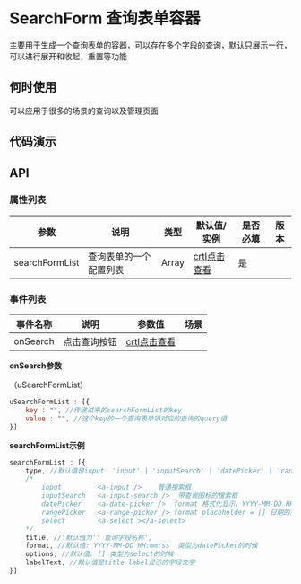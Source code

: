 # SearchForm 查询表单容器

主要用于生成一个查询表单的容器，可以存在多个字段的查询，默认只展示一行，可以进行展开和收起，重置等功能



## 何时使用

可以应用于很多的场景的查询以及管理页面





## 代码演示





## API

### 属性列表

| 参数           | 说明                   | 类型  | 默认值/实例                     | 是否必填 | 版本 |
| -------------- | ---------------------- | ----- | ------------------------------- | -------- | ---- |
| searchFormList | 查询表单的一个配置列表 | Array | [crtl点击查看](#searchFormList) | 是       |      |





### 事件列表

| 事件名称 | 说明         | 参数值                          | 场景 |
| -------- | ------------ | ------------------------------- | ---- |
| onSearch | 点击查询按钮 | [crtl点击查看](#onSearchParams) |      |









<span id = "onSearchParams">**onSearch参数**</span>

（uSearchFormList）

```js
uSearchFormList : [{
    key : "", //传递过来的searchFormList的key
    value : "", //这个key的一个查询表单项对应的查询的query值
}]
```





<span id = "searchFormList">**searchFormList示例**</span>

```js
searchFormList : [{
	type, //默认值是input  'input' | 'inputSearch' | 'datePicker' | 'rangePicker' | 'select'   
    /*
    	input         <a-input />    普通搜索框
    	inputSearch   <a-input-search />  带查询图标的搜索框
    	datePicker    <a-date-picker />  format 格式化显示，YYYY-MM-DD HH:MM:SS 日期选择器
    	rangePicker   <a-range-picker /> format placeholder = [] 日期的范围选择器
    	select        <a-select ></a-select> 
    */
    title, //'默认值为'' 查询字段名称',
    format, //默认值: YYYY-MM-DD HH:mm:ss  类型为datePicker的时候
    options, //默认值: [] 类型为select的时候
    labelText, //默认值是title label显示的字段文字
}]
```

